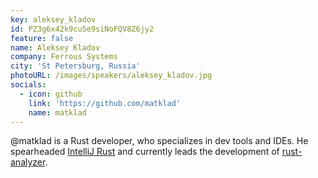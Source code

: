 ```yaml
---
key: aleksey_kladov
id: PZ3g6x42k9cu5e9siNoFQV8Z6jy2
feature: false
name: Aleksey Kladov
company: Ferrous Systems
city: 'St Petersburg, Russia'
photoURL: /images/speakers/aleksey_kladov.jpg
socials:
  - icon: github
    link: 'https://github.com/matklad'
    name: matklad
---
```

@matklad is a Rust developer, who specializes in dev tools and IDEs. He spearheaded [IntelliJ Rust](https://intellij-rust.github.io/) and currently leads the development of [rust-analyzer](https://github.com/rust-analyzer/rust-analyzer).